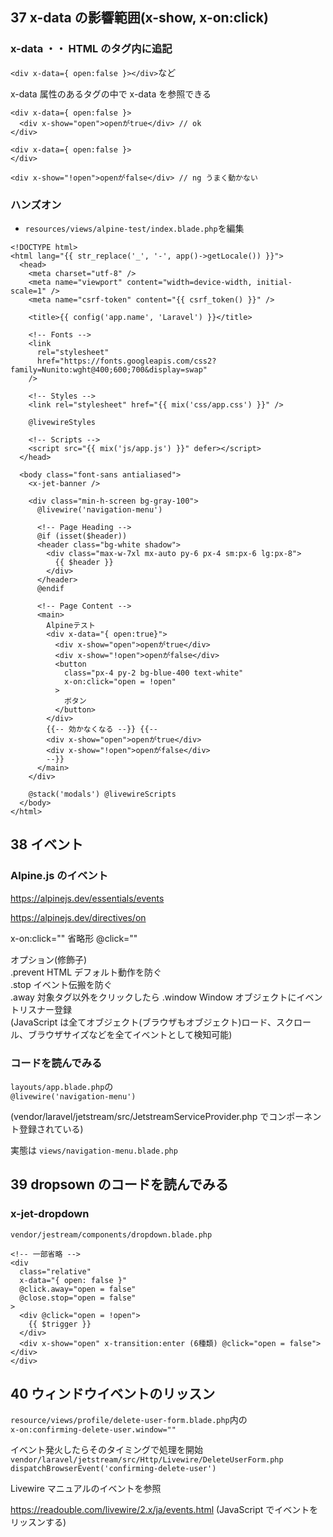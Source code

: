 ## 37 x-data の影響範囲(x-show, x-on:click)

### x-data ・・ HTML のタグ内に追記<br>

`<div x-data={ open:false }></div>`など<br>

x-data 属性のあるタグの中で x-data を参照できる<br>

```
<div x-data={ open:false }>
  <div x-show="open">openがtrue</div> // ok
</div>

<div x-data={ open:false }>
</div>

<div x-show="!open">openがfalse</div> // ng うまく動かない
```

### ハンズオン

- `resources/views/alpine-test/index.blade.php`を編集<br>

```html:index.blade.php
<!DOCTYPE html>
<html lang="{{ str_replace('_', '-', app()->getLocale()) }}">
  <head>
    <meta charset="utf-8" />
    <meta name="viewport" content="width=device-width, initial-scale=1" />
    <meta name="csrf-token" content="{{ csrf_token() }}" />

    <title>{{ config('app.name', 'Laravel') }}</title>

    <!-- Fonts -->
    <link
      rel="stylesheet"
      href="https://fonts.googleapis.com/css2?family=Nunito:wght@400;600;700&display=swap"
    />

    <!-- Styles -->
    <link rel="stylesheet" href="{{ mix('css/app.css') }}" />

    @livewireStyles

    <!-- Scripts -->
    <script src="{{ mix('js/app.js') }}" defer></script>
  </head>

  <body class="font-sans antialiased">
    <x-jet-banner />

    <div class="min-h-screen bg-gray-100">
      @livewire('navigation-menu')

      <!-- Page Heading -->
      @if (isset($header))
      <header class="bg-white shadow">
        <div class="max-w-7xl mx-auto py-6 px-4 sm:px-6 lg:px-8">
          {{ $header }}
        </div>
      </header>
      @endif

      <!-- Page Content -->
      <main>
        Alpineテスト
        <div x-data="{ open:true}">
          <div x-show="open">openがtrue</div>
          <div x-show="!open">openがfalse</div>
          <button
            class="px-4 py-2 bg-blue-400 text-white"
            x-on:click="open = !open"
          >
            ボタン
          </button>
        </div>
        {{-- 効かなくなる --}} {{--
        <div x-show="open">openがtrue</div>
        <div x-show="!open">openがfalse</div>
        --}}
      </main>
    </div>

    @stack('modals') @livewireScripts
  </body>
</html>
```

## 38 イベント

### Alpine.js のイベント

https://alpinejs.dev/essentials/events <br>

https://alpinejs.dev/directives/on <br>

x-on:click="" 省略形 @click=""<br>

オプション(修飾子)<br>
.prevent HTML デフォルト動作を防ぐ<br>
.stop イベント伝搬を防ぐ<br>
.away 対象タグ以外をクリックしたら
.window Window オブジェクトにイベントリスナー登録<br>
(JavaScript は全てオブジェクト(ブラウザもオブジェクト)ロード、スクロール、ブラウザサイズなどを全てイベントとして検知可能)<br>

### コードを読んでみる

`layouts/app.blade.php`の<br>
`@livewire('navigation-menu')`<br>

(vendor/laravel/jetstream/src/JetstreamServiceProvider.php でコンポーネント登録されている)<br>

実態は `views/navigation-menu.blade.php`<br>

## 39 dropsown のコードを読んでみる

### x-jet-dropdown

`vendor/jestream/components/dropdown.blade.php`<br>

```html:dropdown.blade.php
<!-- 一部省略 -->
<div
  class="relative"
  x-data="{ open: false }"
  @click.away="open = false"
  @close.stop="open = false"
>
  <div @click="open = !open">
    {{ $trigger }}
  </div>
  <div x-show="open" x-transition:enter (6種類) @click="open = false"></div>
</div>
```

## 40 ウィンドウイベントのリッスン

`resource/views/profile/delete-user-form.blade.php`内の<br>
`x-on:confirming-delete-user.window=""`<br>

イベント発火したらそのタイミングで処理を開始<br>
`vendor/laravel/jetstream/src/Http/Livewire/DeleteUserForm.php`<br>
`dispatchBrowserEvent('confirming-delete-user')`<br>

Livewire マニュアルのイベントを参照<br>

https://readouble.com/livewire/2.x/ja/events.html (JavaScript でイベントをリッスンする)<br>
